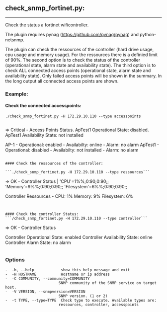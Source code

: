 ## check_snmp_fortinet.py:
---

Check the status a fortinet wificontroller.

The plugin requires pynag (https://github.com/pynag/pynag) and python-netsnmp.

The plugin can check the ressources of the controller (hard drive usage, cpu usage and memory usage). For the ressources there is a definied limit of 90%.
The second option is to check the status of the controller (operational state, alarm state and availability state).
The third option is to check ALL connected access points (operational state, alarm state and availability state). Only failed access points will be shown in the summary. In the long output all connected access points are shown.


### Example:

#### Check the connected accesspoints:
```./check_snmp_fortinet.py -H 172.29.10.110 --type accesspoints```
```
```
=> 
Critical - Access Points Status. ApTest1 Operational State: disabled. ApTest1 Availability State: not installed

AP-1 - Operational: enabled - Availabilty: online - Alarm: no alarm
ApTest1 - Operational: disabled - Availabilty: not installed - Alarm: no alarm
```

#### Check the ressources of the controller:

```./check_snmp_fortinet.py -H 172.29.10.110 --type ressources```
```
=> 
OK - Controller Status | 'CPU'=1%%;0:90;0:90;; 'Memory'=9%%;0:90;0:90;; 'Filesystem'=6%%;0:90;0:90;;

Controller Ressources - CPU: 1%
Memory: 9%
Filesystem: 6%
```


#### Check the controller Status:
```/check_snmp_fortinet.py -H 172.29.10.110 --type controller```
```
=>
OK - Controller Status

Controller Operational State: enabled
Controller Availability State: online
Controller Alarm State: no alarm
```
```
### Options
```
-  -h, --help            show this help message and exit
-  -H HOSTNAME           Hostname or ip address
-  -C COMMUNITY, --community=COMMUNITY
                        SNMP community of the SNMP service on target host.
-  -V VERSION, --snmpversion=VERSION
                        SNMP version. (1 or 2)
-  -t TYPE, --type=TYPE  Check type to execute. Available types are:
                        ressources, controller, accesspoints
```